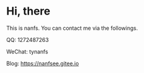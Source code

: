 # Hi, there

This is nanfs. You can contact me via the followings.

QQ: 1272487263

WeChat: tynanfs

Blog: https://nanfsee.gitee.io